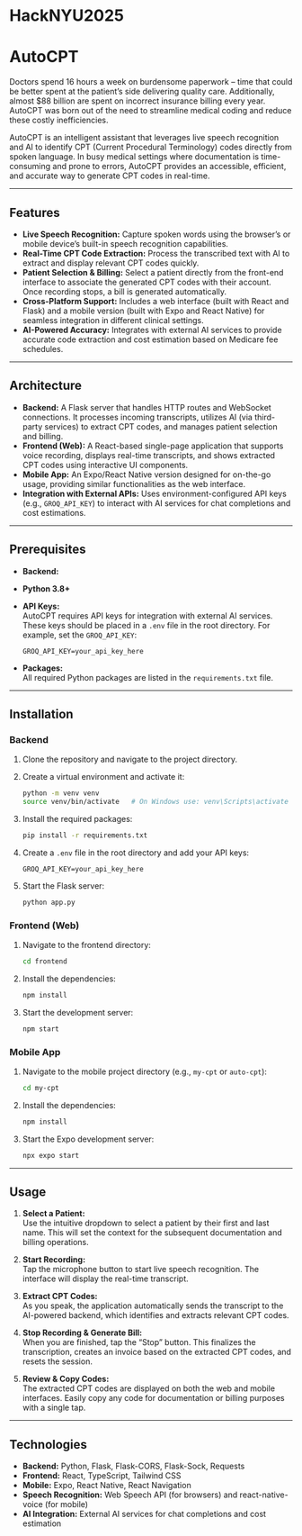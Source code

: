 # HackNYU2025
# AutoCPT

Doctors spend 16 hours a week on burdensome paperwork – time that could be better spent at the patient’s side delivering quality care. Additionally, almost $88 billion are spent on incorrect insurance billing every year. AutoCPT was born out of the need to streamline medical coding and reduce these costly inefficiencies.

AutoCPT is an intelligent assistant that leverages live speech recognition and AI to identify CPT (Current Procedural Terminology) codes directly from spoken language. In busy medical settings where documentation is time-consuming and prone to errors, AutoCPT provides an accessible, efficient, and accurate way to generate CPT codes in real-time.

---

## Features

- **Live Speech Recognition:** Capture spoken words using the browser’s or mobile device’s built-in speech recognition capabilities.
- **Real-Time CPT Code Extraction:** Process the transcribed text with AI to extract and display relevant CPT codes quickly.
- **Patient Selection & Billing:** Select a patient directly from the front-end interface to associate the generated CPT codes with their account. Once recording stops, a bill is generated automatically.
- **Cross-Platform Support:** Includes a web interface (built with React and Flask) and a mobile version (built with Expo and React Native) for seamless integration in different clinical settings.
- **AI-Powered Accuracy:** Integrates with external AI services to provide accurate code extraction and cost estimation based on Medicare fee schedules.

---

## Architecture

- **Backend:** A Flask server that handles HTTP routes and WebSocket connections. It processes incoming transcripts, utilizes AI (via third-party services) to extract CPT codes, and manages patient selection and billing.
- **Frontend (Web):** A React-based single-page application that supports voice recording, displays real-time transcripts, and shows extracted CPT codes using interactive UI components.
- **Mobile App:** An Expo/React Native version designed for on-the-go usage, providing similar functionalities as the web interface.
- **Integration with External APIs:** Uses environment-configured API keys (e.g., `GROQ_API_KEY`) to interact with AI services for chat completions and cost estimations.

---

## Prerequisites

- **Backend:**
  
- **Python 3.8+**
- **API Keys:**  
  AutoCPT requires API keys for integration with external AI services. These keys should be placed in a `.env` file in the root directory. For example, set the `GROQ_API_KEY`:
  ```env
  GROQ_API_KEY=your_api_key_here
  ```
- **Packages:**  
  All required Python packages are listed in the `requirements.txt` file.

---

## Installation

### Backend

1. Clone the repository and navigate to the project directory.
2. Create a virtual environment and activate it:

   ```bash
   python -m venv venv
   source venv/bin/activate   # On Windows use: venv\Scripts\activate
   ```

3. Install the required packages:

   ```bash
   pip install -r requirements.txt
   ```

4. Create a `.env` file in the root directory and add your API keys:

   ```env
   GROQ_API_KEY=your_api_key_here
   ```

5. Start the Flask server:

   ```bash
   python app.py
   ```

### Frontend (Web)

1. Navigate to the frontend directory:

   ```bash
   cd frontend
   ```

2. Install the dependencies:

   ```bash
   npm install
   ```

3. Start the development server:

   ```bash
   npm start
   ```

### Mobile App

1. Navigate to the mobile project directory (e.g., `my-cpt` or `auto-cpt`):

   ```bash
   cd my-cpt
   ```

2. Install the dependencies:

   ```bash
   npm install
   ```

3. Start the Expo development server:

   ```bash
   npx expo start
   ```

---

## Usage

1. **Select a Patient:**  
   Use the intuitive dropdown to select a patient by their first and last name. This will set the context for the subsequent documentation and billing operations.

2. **Start Recording:**  
   Tap the microphone button to start live speech recognition. The interface will display the real-time transcript.

3. **Extract CPT Codes:**  
   As you speak, the application automatically sends the transcript to the AI-powered backend, which identifies and extracts relevant CPT codes.

4. **Stop Recording & Generate Bill:**  
   When you are finished, tap the “Stop” button. This finalizes the transcription, creates an invoice based on the extracted CPT codes, and resets the session.

5. **Review & Copy Codes:**  
   The extracted CPT codes are displayed on both the web and mobile interfaces. Easily copy any code for documentation or billing purposes with a single tap.

---

## Technologies

- **Backend:** Python, Flask, Flask-CORS, Flask-Sock, Requests
- **Frontend:** React, TypeScript, Tailwind CSS
- **Mobile:** Expo, React Native, React Navigation
- **Speech Recognition:** Web Speech API (for browsers) and react-native-voice (for mobile)
- **AI Integration:** External AI services for chat completions and cost estimation
